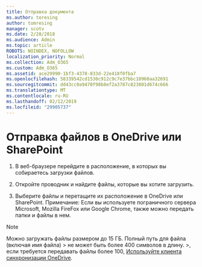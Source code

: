 ```yaml
---
title: Отправка документа
ms.author: toresing
author: tomresing
manager: scotv
ms.date: 2/28/2018
ms.audience: Admin
ms.topic: article
ROBOTS: NOINDEX, NOFOLLOW
localization_priority: Normal
ms.collection: Adm_O365
ms.custom: Adm_O365
ms.assetid: ace29990-1bf3-4378-833d-22e418f0fba7
ms.openlocfilehash: 58339542cd1530c912c9c7e37bbc18960aa32691
ms.sourcegitcommit: dd43cc0a9470f98b8ef2a3787c823801d674c666
ms.translationtype: MT
ms.contentlocale: ru-RU
ms.lasthandoff: 02/12/2019
ms.locfileid: "29905737"
---
```

# <a name="upload-files-to-onedrive-or-sharepoint"></a>Отправка файлов в OneDrive или SharePoint

1. В веб-браузере перейдите в расположение, в которых вы собираетесь загрузки файлов.
    
2. Откройте проводник и найдите файлы, которые вы хотите загрузить.
    
3. Выберите файлы и перетащите их расположение в OneDrive или SharePoint. Примечание: Если вы используете пограничного сервера Microsoft, Mozilla FireFox или Google Chrome, также можно передать папки и файлы в нем.
    
> [!NOTE]
>  Можно загружать файлы размером до 15 ГБ. Полный путь для файла (включая имя файла) > не может быть более 400 символов в длину. >, если требуется передавать файлы более 100, [Используйте клиента синхронизации OneDrive](https://go.microsoft.com/fwlink/?linkid=866427). 
  

